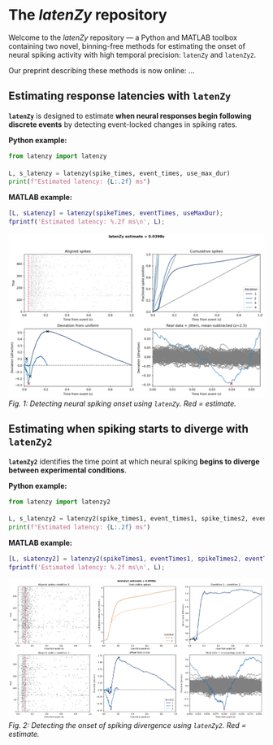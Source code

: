 # The *latenZy* repository

Welcome to the *latenZy* repository — a Python and MATLAB toolbox containing two novel, binning-free methods for estimating the onset of neural spiking activity with high temporal precision: `latenZy` and `latenZy2`.

Our preprint describing these methods is now online: ...


## Estimating response latencies with `latenZy`
**`latenZy`** is designed to estimate **when neural responses begin following discrete events** by detecting event-locked changes in spiking rates. 


**Python example:**
```python
from latenzy import latenzy

L, s_latenzy = latenzy(spike_times, event_times, use_max_dur)
print(f"Estimated latency: {L:.2f} ms")
```

**MATLAB example:**
```matlab
[L, sLatenzy] = latenzy(spikeTimes, eventTimes, useMaxDur);
fprintf('Estimated latency: %.2f ms\n', L);
```

![Estimation example](examples/latenzy_ex.png)
*Fig. 1: Detecting neural spiking onset using `latenZy`. Red = estimate.*


## Estimating when spiking starts to diverge with `latenZy2`
**`latenZy2`** identifies the time point at which neural spiking **begins to diverge between experimental conditions**.
  
**Python example:**
```python
from latenzy import latenzy2

L, s_latenzy2 = latenzy2(spike_times1, event_times1, spike_times2, event_times2, use_max_dur)
print(f"Estimated latency: {L:.2f} ms")
```

**MATLAB example:**
```matlab
[L, sLatenzy2] = latenzy2(spikeTimes1, eventTimes1, spikeTimes2, eventTimes2, useMaxDur);
fprintf('Estimated latency: %.2f ms\n', L);
```

![Estimation example](examples/latenzy2_ex.png)
*Fig. 2: Detecting the onset of spiking divergence using `latenZy2`. Red = estimate.*
